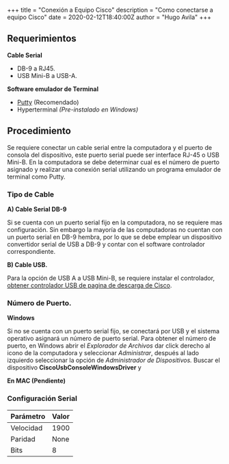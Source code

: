 +++
title = "Conexión a Equipo Cisco"
description = "Como conectarse a equipo Cisco"
date = 2020-02-12T18:40:00Z
author = "Hugo Avila"
+++

## Requerimientos 

**Cable Serial**

* DB-9 a RJ45.
* USB Mini-B a USB-A.


**Software emulador de Terminal**

* [Putty](https://www.putty.org/) (Recomendado)
* Hyperterminal _(Pre-instalado en Windows)_


## Procedimiento

Se requiere conectar un cable serial entre la computadora y el puerto de consola del dispositivo, este puerto serial puede ser interface RJ-45 o USB Mini-B. En la computadora se debe determinar cual es el número de puerto asignado y realizar una conexión serial utilizando un programa emulador de terminal como Putty. 

### Tipo de Cable 

**A) Cable Serial DB-9**

Si se cuenta con un puerto serial fijo en la computadora, no se requiere mas configuración. Sin embargo la mayoría de las computadoras no cuentan con un puerto serial en DB-9 hembra, por lo que se debe emplear un dispositivo convertidor serial de USB a DB-9 y contar con el software controlador correspondiente.

**B) Cable USB.**

Para la opción de USB A a USB Mini-B, se requiere instalar el controlador, [obtener controlador USB de pagina de descarga de Cisco](https://software.cisco.com/download/home/282774228/type/282855122/release/3.1).


### Número de Puerto.

**Windows**

Si no se cuenta con un puerto serial fijo, se conectará por USB y el sistema operativo asignará un número de puerto serial. Para obtener el número de puerto, en Windows abrir el *Explorador de Archivos* dar click derecho al icono de la computadora y seleccionar *Administrar*, después al lado izquierdo seleccionar la opción de *Administrador de Dispositivos.* Buscar el dispositivo **CiscoUsbConsoleWindowsDriver** y 

**En MAC (Pendiente)**


### Configuración Serial

| Parámetro  |Valor   |
|----------- |:-------|
| Velocidad  | 1900   |
| Paridad    | None   |
| Bits       | 8      |
